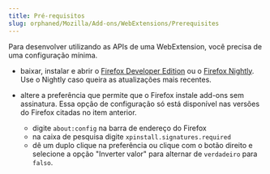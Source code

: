 ```yaml
---
title: Pré-requisitos
slug: orphaned/Mozilla/Add-ons/WebExtensions/Prerequisites
---
```


Para desenvolver utilizando as APIs de uma WebExtension, você precisa de uma configuração mínima.

- baixar, instalar e abrir o [Firefox Developer Edition](https://www.mozilla.org/pt-BR/firefox/developer/) ou o [Firefox Nightly](https://nightly.mozilla.org/). Use o Nightly caso queira as atualizações mais recentes.
- altere a preferência que permite que o Firefox instale add-ons sem assinatura. Essa opção de configuração só está disponível nas versões do Firefox citadas no item anterior.

  - digite `about:config` na barra de endereço do Firefox
  - na caixa de pesquisa digite `xpinstall.signatures.required`
  - dê um duplo clique na preferência ou clique com o botão direito e selecione a opção "Inverter valor" para alternar de `verdadeiro` para `falso`.
